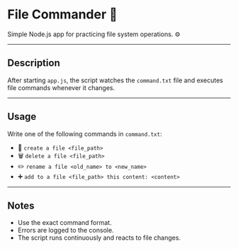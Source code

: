 # File Commander 📁

Simple Node.js app for practicing file system operations. ⚙️

---

## Description

After starting `app.js`, the script watches the `command.txt` file and executes file commands whenever it changes.

---

## Usage

Write one of the following commands in `command.txt`:

- 📄 `create a file <file_path>`
- 🗑️ `delete a file <file_path>`
- ✏️ `rename a file <old_name> to <new_name>`
- ➕ `add to a file <file_path> this content: <content>`

---

## Notes

- Use the exact command format.
- Errors are logged to the console.
- The script runs continuously and reacts to file changes.
